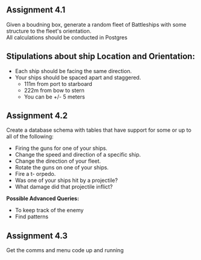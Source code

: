 ## Assignment 4.1
Given a boudning box, generate a random fleet of Battleships with some structure to the fleet's orientation.  
All calculations should be conducted in Postgres  

## Stipulations about ship Location and Orientation:
- Each ship should be facing the same direction.
- Your ships should be spaced apart and staggered.
  - 111m from port to starboard
  - 222m from bow to stern
  - You can be +/- 5 meters
    
## Assignment 4.2
Create a database schema with tables that have support for some or up to all of the following:
- Firing the guns for one of your ships.
- Change the speed and direction of a specific ship.
- Change the direction of your fleet.
- Rotate the guns on one of your ships.
- Fire a t- orpedo.
- Was one of your ships hit by a projectile?
- What damage did that projectile inflict?

**Possible Advanced Queries:**
 - To keep track of the enemy
 - Find patterns
    
## Assignment 4.3
Get the comms and menu code up and running
